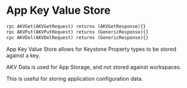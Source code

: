 # App Key Value Store

```proto
rpc AKVGet(AKVGetRequest) returns (AKVGetResponse){}
rpc AKVPut(AKVPutRequest) returns (GenericResponse){}
rpc AKVDel(AKVDelRequest) returns (GenericResponse){}
```

App Key Value Store allows for Keystone Property types to be stored against a key.

AKV Data is used for App Storage, and not stored against workspaces.

This is useful for storing application configuration data.
